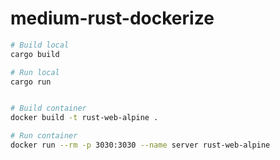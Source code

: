 
# medium-rust-dockerize


```sh
# Build local
cargo build

# Run local
cargo run 
```

```sh

# Build container
docker build -t rust-web-alpine .

# Run container
docker run --rm -p 3030:3030 --name server rust-web-alpine


```


